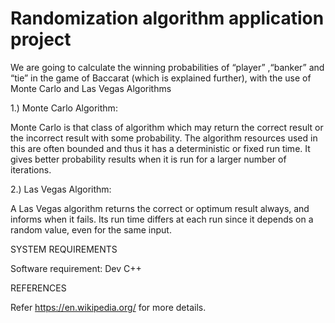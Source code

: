 # Randomization algorithm application project
 We are going to calculate the winning probabilities of “player” ,“banker” and “tie” in the game of Baccarat (which is explained further), with the use of Monte Carlo and Las Vegas Algorithms

1.)	Monte Carlo Algorithm:

Monte Carlo is that class of algorithm which may return the correct result or the incorrect result with some probability. The algorithm resources used in this are often bounded and thus it has a deterministic or fixed run time. It gives better probability results when it is run for a larger number of iterations.

2.)	Las Vegas Algorithm:

A Las Vegas algorithm returns the correct or optimum result always, and informs when it fails. Its run time differs at each run since it depends on a random value, even for the same input.



SYSTEM REQUIREMENTS


Software requirement: Dev C++




REFERENCES


Refer https://en.wikipedia.org/  for more details.







